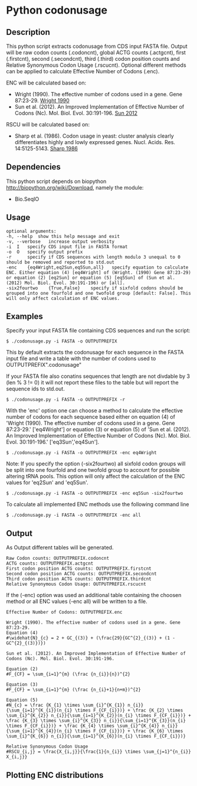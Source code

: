 Python codonusage
=================

Description
-----------
This python script extracts codonusage from CDS input FASTA file. Output will be raw codon counts (.codoncnt), global ACTG counts (.actgcnt), first (.firstcnt), second (.secondcnt), third (.third) codon position counts and Relative Synonymous Codon Usage (.rscucnt). Optional different methods can be applied to calculate Effective Number of Codons (.enc).

ENC will be calculated based on:
* Wright (1990). The effective number of codons used in a gene. Gene 87:23-29. [Wright 1990](http://www.ncbi.nlm.nih.gov/pubmed/2110097)
* Sun et al. (2012). An Improved Implementation of Effective Number of Codons (Nc). Mol. Biol. Evol. 30:191-196. [Sun 2012](http://www.ncbi.nlm.nih.gov/pubmed/22915832)

RSCU will be calculated based on:
* Sharp et al. (1986). Codon usage in yeast: cluster analysis clearly differentiates highly and lowly expressed genes. Nucl. Acids. Res. 14:5125-5143. [Sharp 1986](http://www.ncbi.nlm.nih.gov/pmc/articles/PMC311530/)

Dependencies
------------
This python script depends on biopython <http://biopython.org/wiki/Download>, namely the module:

* Bio.SeqIO

Usage
-----

	optional arguments:
	-h,	--help	show this help message and exit
	-v,	--verbose	increase output verbosity
	-i	I	specify CDS input file in FASTA format
	-o	O	specify output prefix
	-r		specify if CDS sequences with length modulo 3 unequal to 0 should be removed and reported to std.out
	-enc	{eq4Wright,eq2Sun,eq5Sun,all}	specify equation to calculate ENC. Either equation (4) [eq4Wright] of (Wright. (1990) Gene 87:23-29) or equation (2) [eq2Sun] or equation (5) [eq5Sun] of (Sun et al. (2012) Mol. Biol. Evol. 30:191-196) or [all].
	-six2fourtwo	{True,False}	specify if sixfold codons should be grouped into one fourfold and one twofold group [default: False]. This will only affect calculation of ENC values.

Examples
--------

Specify your input FASTA file containing CDS sequences and run the script:

	$ ./codonusage.py -i FASTA -o OUTPUTPREFIX

This by default extracts the codonusage for each sequence in the FASTA input file and write a table with the number of codons used to OUTPUTPREFIX".codonusage"

If your FASTA file also conatins sequences that length are not divdable by 3 (len % 3 != 0) it will not report these files to the table but will report the sequence ids to std.out.

	$ ./codonusage.py -i FASTA -o OUTPUTPREFIX -r

With the 'enc' option one can choose a method to calculate the effective number of codons for each sequence based either on equation (4) of 'Wright (1990). The effective number of codons used in a gene. Gene 87:23-29.' ['eq4Wright'] or equation (3) or equation (5) of 'Sun et al. (2012). An Improved Implementation of Effective Number of Codons (Nc). Mol. Biol. Evol. 30:191-196.' ['eq3Sun','eq4Sun'].

	$ ./codonusage.py -i FASTA -o OUTPUTPREFIX -enc eq4Wright

Note: If you specify the option (-six2fourtwo) all sixfold codon groups will be split into one fourfold and one twofold group to account for possible altering tRNA pools. This option will only affect the calculation of the ENC values for 'eq2Sun' and 'eq5Sun'.

	$ ./codonusage.py -i FASTA -o OUTPUTPREFIX -enc eq5Sun -six2fourtwo

To calculate all implemented ENC methods use the following command line

	$ ./codonusage.py -i FASTA -o OUTPUTPREFIX -enc all

Output
------

As Output different tables will be generated.

	Raw Codon counts: OUTPUTPREFIX.codoncnt
	ACTG counts: OUTPUTPREFIX.actgcnt
	First codon position ACTG counts: OUTPUTPREFIX.firstcnt
	Second codon position ACTG counts: OUTPUTPREFIX.secondcnt
	Third codon position ACTG counts: OUTPUTPREFIX.thirdcnt
	Relative Synonymous Codon Usage: OUTPUTPREFIX.rscucnt

If the (-enc) option was used an additional table containing the choosen method or all ENC values (-enc all) will be written to a file.

	Effective Number of Codons: OUTPUTPREFIX.enc

	Wright (1990). The effective number of codons used in a gene. Gene 87:23-29.
	Equation (4) 
	#\widehat{N}_{c} = 2 + GC_{(3)} + (\frac{29}{GC^{2}_{(3)} + (1 - GC^{2}_{(3)})})

	Sun et al. (2012). An Improved Implementation of Effective Number of Codons (Nc). Mol. Biol. Evol. 30:191-196.

	Equation (2)
	#F_{CF} = \sum_{i=1}^{m} (\frac {n_{i}}{n})^{2}

	Equation (3)
	#F_{CF} = \sum_{i=1}^{m} (\frac {n_{i}+1}{n+m})^{2}

	Equation (5)
	#N_{c} = \frac {K_{1} \times \sum_{i}^{K_{1}} n_{i}}{\sum_{i=1}^{K_{i}}(n_{i} \times F_{CF_{i}})} + \frac {K_{2} \times \sum_{i}^{K_{2}} n_{i}}{\sum_{i=1}^{K_{2}}(n_{i} \times F_{CF_{i}})} + \frac {K_{3} \times \sum_{i}^{K_{3}} n_{i}}{\sum_{i=1}^{K_{3}}(n_{i} \times F_{CF_{i}})} + \frac {K_{4} \times \sum_{i}^{K_{4}} n_{i}}{\sum_{i=1}^{K_{4}}(n_{i} \times F_{CF_{i}})} + \frac {K_{6} \times \sum_{i}^{K_{6}} n_{i}}{\sum_{i=1}^{K_{6}}(n_{i} \times F_{CF_{i}})}	

	Relative Synonymous Codon Usage
	#RSCU_{i,j} = \frac{X_{i,j}}{\frac{1}{n_{i}} \times \sum_{j=1}^{n_{i}} X_{i,j}}

Plotting ENC distributions
--------------------------



